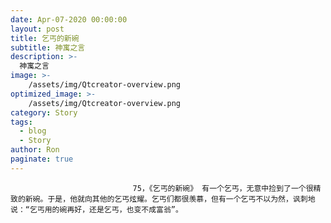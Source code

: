 ```yaml
---
date: Apr-07-2020 00:00:00
layout: post
title: 乞丐的新碗
subtitle: 神寓之言
description: >-
  神寓之言
image: >-
    /assets/img/Qtcreator-overview.png
optimized_image: >-
    /assets/img/Qtcreator-overview.png
category: Story
tags:
  - blog
  - Story
author: Ron
paginate: true
---
```


							　　75，《乞丐的新碗》 有一个乞丐，无意中捡到了一个很精致的新碗。于是，他就向其他的乞丐炫耀。乞丐们都很羡慕，但有一个乞丐不以为然，讽刺地说：“乞丐用的碗再好，还是乞丐，也变不成富翁”。
							
							
						